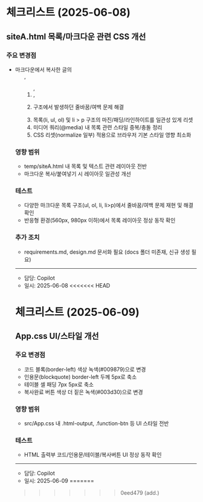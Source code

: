 # 체크리스트 (2025-06-08)

## siteA.html 목록/마크다운 관련 CSS 개선

### 주요 변경점
- 마크다운에서 복사한 글의 <ul>, <ol>, <li>, <li><p> 구조에서 발생하던 줄바꿈/여백 문제 해결
- 목록(li, ul, ol) 및 li > p 구조의 마진/패딩/라인하이트를 일관성 있게 리셋
- 미디어 쿼리(@media) 내 목록 관련 스타일 중복/충돌 정리
- CSS 리셋(normalize 일부) 적용으로 브라우저 기본 스타일 영향 최소화

### 영향 범위
- temp/siteA.html 내 목록 및 텍스트 관련 레이아웃 전반
- 마크다운 복사/붙여넣기 시 레이아웃 일관성 개선

### 테스트
- 다양한 마크다운 목록 구조(ul, ol, li, li>p)에서 줄바꿈/여백 문제 재현 및 해결 확인
- 반응형 환경(560px, 980px 이하)에서 목록 레이아웃 정상 동작 확인

### 추가 조치
- requirements.md, design.md 문서화 필요 (docs 폴더 미존재, 신규 생성 필요)

---
- 담당: Copilot
- 일시: 2025-06-08
<<<<<<< HEAD

# 체크리스트 (2025-06-09)

## App.css UI/스타일 개선

### 주요 변경점
- 코드 블록(border-left) 색상 녹색(#009879)으로 변경
- 인용문(blockquote) border-left 두께 5px로 축소
- 테이블 셀 패딩 7px 5px로 축소
- 복사완료 버튼 색상 더 짙은 녹색(#003d30)으로 변경

### 영향 범위
- src/App.css 내 .html-output, .function-btn 등 UI 스타일 전반

### 테스트
- HTML 출력부 코드/인용문/테이블/복사버튼 UI 정상 동작 확인

---
- 담당: Copilot
- 일시: 2025-06-09
=======
>>>>>>> 0eed479 (add.)
